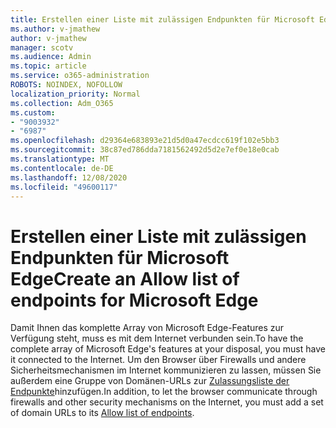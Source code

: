 ```yaml
---
title: Erstellen einer Liste mit zulässigen Endpunkten für Microsoft Edge
ms.author: v-jmathew
author: v-jmathew
manager: scotv
ms.audience: Admin
ms.topic: article
ms.service: o365-administration
ROBOTS: NOINDEX, NOFOLLOW
localization_priority: Normal
ms.collection: Adm_O365
ms.custom:
- "9003932"
- "6987"
ms.openlocfilehash: d29364e683893e21d5d0a47ecdcc619f102e5bb3
ms.sourcegitcommit: 38c87ed786dda7181562492d5d2e7ef0e18e0cab
ms.translationtype: MT
ms.contentlocale: de-DE
ms.lasthandoff: 12/08/2020
ms.locfileid: "49600117"
---
```

# <a name="create-an-allow-list-of-endpoints-for-microsoft-edge"></a><span data-ttu-id="2f4a7-102">Erstellen einer Liste mit zulässigen Endpunkten für Microsoft Edge</span><span class="sxs-lookup"><span data-stu-id="2f4a7-102">Create an Allow list of endpoints for Microsoft Edge</span></span>

<span data-ttu-id="2f4a7-103">Damit Ihnen das komplette Array von Microsoft Edge-Features zur Verfügung steht, muss es mit dem Internet verbunden sein.</span><span class="sxs-lookup"><span data-stu-id="2f4a7-103">To have the complete array of Microsoft Edge's features at your disposal, you must have it connected to the Internet.</span></span> <span data-ttu-id="2f4a7-104">Um den Browser über Firewalls und andere Sicherheitsmechanismen im Internet kommunizieren zu lassen, müssen Sie außerdem eine Gruppe von Domänen-URLs zur [Zulassungsliste der Endpunkte](https://go.microsoft.com/fwlink/?linkid=2135054)hinzufügen.</span><span class="sxs-lookup"><span data-stu-id="2f4a7-104">In addition, to let the browser communicate through firewalls and other security mechanisms on the Internet, you must add a set of domain URLs to its [Allow list of endpoints](https://go.microsoft.com/fwlink/?linkid=2135054).</span></span>
